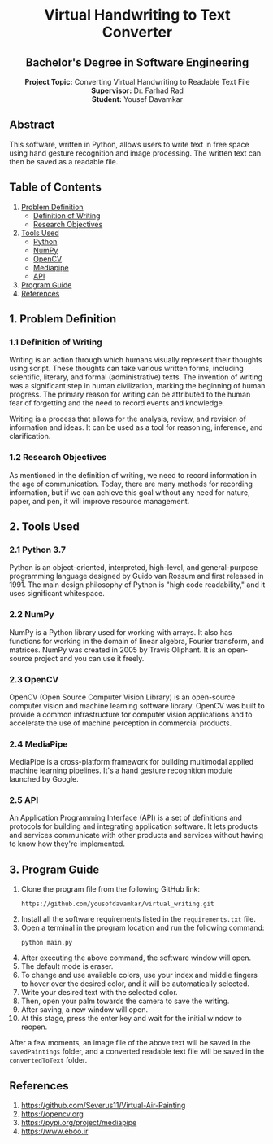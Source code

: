 <h1 align="center">Virtual Handwriting to Text Converter</h1>



<h2 align="center">Bachelor's Degree in Software Engineering</h2>

<p align="center">
  <strong>Project Topic:</strong> Converting Virtual Handwriting to Readable Text File<br>
  <strong>Supervisor:</strong> Dr. Farhad Rad<br>
  <strong>Student:</strong> Yousef Davamkar
</p>

<h2>Abstract</h2>

<p>This software, written in Python, allows users to write text in free space using hand gesture recognition and image processing. The written text can then be saved as a readable file.</p>

<h2>Table of Contents</h2>

<ol>
  <li><a href="#1-problem-definition">Problem Definition</a>
    <ul>
      <li><a href="#11-definition-of-writing">Definition of Writing</a></li>
      <li><a href="#12-research-objectives">Research Objectives</a></li>
    </ul>
  </li>
  <li><a href="#2-tools-used">Tools Used</a>
    <ul>
      <li><a href="#21-python">Python</a></li>
      <li><a href="#22-numpy">NumPy</a></li>
      <li><a href="#23-opencv">OpenCV</a></li>
      <li><a href="#24-mediapipe">Mediapipe</a></li>
      <li><a href="#25-api">API</a></li>
    </ul>
  </li>
  <li><a href="#3-program-guide">Program Guide</a></li>
  <li><a href="#references">References</a></li>
</ol>

<h2 id="1-problem-definition">1. Problem Definition</h2>

<h3 id="11-definition-of-writing">1.1 Definition of Writing</h3>

<p>Writing is an action through which humans visually represent their thoughts using script. These thoughts can take various written forms, including scientific, literary, and formal (administrative) texts. The invention of writing was a significant step in human civilization, marking the beginning of human progress. The primary reason for writing can be attributed to the human fear of forgetting and the need to record events and knowledge.</p>

<p>Writing is a process that allows for the analysis, review, and revision of information and ideas. It can be used as a tool for reasoning, inference, and clarification.</p>

<h3 id="12-research-objectives">1.2 Research Objectives</h3>

<p>As mentioned in the definition of writing, we need to record information in the age of communication. Today, there are many methods for recording information, but if we can achieve this goal without any need for nature, paper, and pen, it will improve resource management.</p>

<h2 id="2-tools-used">2. Tools Used</h2>

<h3 id="21-python">2.1 Python 3.7</h3>

<p>Python is an object-oriented, interpreted, high-level, and general-purpose programming language designed by Guido van Rossum and first released in 1991. The main design philosophy of Python is "high code readability," and it uses significant whitespace.</p>

<h3 id="22-numpy">2.2 NumPy</h3>

<p>NumPy is a Python library used for working with arrays. It also has functions for working in the domain of linear algebra, Fourier transform, and matrices. NumPy was created in 2005 by Travis Oliphant. It is an open-source project and you can use it freely.</p>

<h3 id="23-opencv">2.3 OpenCV</h3>

<p>OpenCV (Open Source Computer Vision Library) is an open-source computer vision and machine learning software library. OpenCV was built to provide a common infrastructure for computer vision applications and to accelerate the use of machine perception in commercial products.</p>

<h3 id="24-mediapipe">2.4 MediaPipe</h3>

<p>MediaPipe is a cross-platform framework for building multimodal applied machine learning pipelines. It's a hand gesture recognition module launched by Google.</p>

<h3 id="25-api">2.5 API</h3>

<p>An Application Programming Interface (API) is a set of definitions and protocols for building and integrating application software. It lets products and services communicate with other products and services without having to know how they're implemented.</p>

<h2 id="3-program-guide">3. Program Guide</h2>

<ol>
  <li>Clone the program file from the following GitHub link:
    <pre><code>https://github.com/yousofdavamkar/virtual_writing.git</code></pre>
  </li>
  <li>Install all the software requirements listed in the <code>requirements.txt</code> file.</li>
  <li>Open a terminal in the program location and run the following command:
    <pre><code>python main.py</code></pre>
  </li>
  <li>After executing the above command, the software window will open.</li>
  <li>The default mode is eraser.</li>
  <li>To change and use available colors, use your index and middle fingers to hover over the desired color, and it will be automatically selected.</li>
  <li>Write your desired text with the selected color.</li>
  <li>Then, open your palm towards the camera to save the writing.</li>
  <li>After saving, a new window will open.</li>
  <li>At this stage, press the enter key and wait for the initial window to reopen.</li>
</ol>

<p>After a few moments, an image file of the above text will be saved in the <code>savedPaintings</code> folder, and a converted readable text file will be saved in the <code>convertedToText</code> folder.</p>

<h2 id="references">References</h2>

<ol>
  <li><a href="https://github.com/Severus11/Virtual-Air-Painting">https://github.com/Severus11/Virtual-Air-Painting</a></li>
  <li><a href="https://opencv.org">https://opencv.org</a></li>
  <li><a href="https://pypi.org/project/mediapipe">https://pypi.org/project/mediapipe</a></li>
  <li><a href="https://www.eboo.ir">https://www.eboo.ir</a></li>
</ol>
